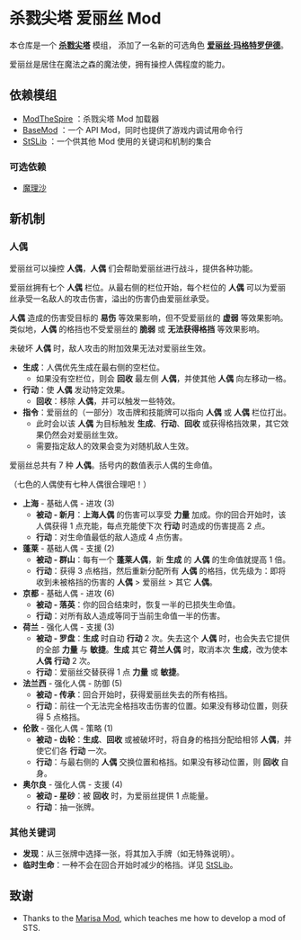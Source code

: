 # 杀戮尖塔 爱丽丝 Mod

本仓库是一个 [**杀戮尖塔**](https://store.steampowered.com/app/646570/Slay_the_Spire/) 模组，
添加了一名新的可选角色 [**爱丽丝·玛格特罗伊德**](https://zh.moegirl.org.cn/%E7%88%B1%E4%B8%BD%E4%B8%9D%C2%B7%E7%8E%9B%E6%A0%BC%E7%89%B9%E7%BD%97%E4%BE%9D%E5%BE%B7/)。

爱丽丝是居住在魔法之森的魔法使，拥有操控人偶程度的能力。

## 依赖模组

- [ModTheSpire](https://github.com/kiooeht/ModTheSpire) ：杀戮尖塔 Mod 加载器
- [BaseMod](https://github.com/daviscook477/BaseMod) ：一个 API Mod，同时也提供了游戏内调试用命令行
- [StSLib](https://github.com/kiooeht/StSLib) ：一个供其他 Mod 使用的关键词和机制的集合

### 可选依赖

- [魔理沙](https://github.com/lf201014/STS_ThMod_MRS)

## 新机制

### 人偶

爱丽丝可以操控 **人偶**，**人偶** 们会帮助爱丽丝进行战斗，提供各种功能。

爱丽丝拥有七个 **人偶** 栏位。从最右侧的栏位开始，每个栏位的 **人偶** 可以为爱丽丝承受一名敌人的攻击伤害，溢出的伤害仍由爱丽丝承受。

**人偶** 造成的伤害受目标的 **易伤** 等效果影响，但不受爱丽丝的 **虚弱** 等效果影响。
类似地，**人偶** 的格挡也不受爱丽丝的 **脆弱** 或 **无法获得格挡** 等效果影响。

未破坏 **人偶** 时，敌人攻击的附加效果无法对爱丽丝生效。

- **生成**：人偶优先生成在最右侧的空栏位。
  - 如果没有空栏位，则会 **回收** 最左侧 **人偶**，并使其他 **人偶** 向左移动一格。
- **行动**：使 **人偶** 发动特定效果。
  - **回收**：移除 **人偶**，并可以触发一些特效。
- **指令**：爱丽丝的（一部分）攻击牌和技能牌可以指向 **人偶** 或 **人偶** 栏位打出。
  - 此时会以该 **人偶** 为目标触发 **生成**、**行动**、**回收** 或获得格挡效果，其它效果仍然会对爱丽丝生效。
  - 需要指定敌人的效果会变为对随机敌人生效。

爱丽丝总共有 7 种 **人偶**。括号内的数值表示人偶的生命值。

（七色的人偶使有七种人偶很合理吧！）

- **上海** - 基础人偶 - 进攻 (3)
  - **被动 - 新月**：**上海人偶** 的伤害可以享受 **力量** 加成。你的回合开始时，该人偶获得 1 点充能，每点充能使下次 **行动** 时造成的伤害提高 2 点。
  - **行动**：对生命值最低的敌人造成 4 点伤害。
- **蓬莱** - 基础人偶 - 支援 (2)
  - **被动 - 群山**：每有一个 **蓬莱人偶**，新 **生成** 的 **人偶** 的生命值就提高 1 倍。
  - **行动**：获得 3 点格挡，然后重新分配所有 **人偶** 的格挡，优先级为：即将收到未被格挡的伤害的 **人偶** > 爱丽丝 > 其它 **人偶**。
- **京都** - 基础人偶 - 进攻 (6)
  - **被动 - 落英**：你的回合结束时，恢复一半的已损失生命值。
  - **行动**：对所有敌人造成等同于当前生命值一半的伤害。
- **荷兰** - 强化人偶 - 支援 (3)
  - **被动 - 罗盘**：**生成** 时自动 **行动** 2 次。失去这个 **人偶** 时，也会失去它提供的全部 **力量** 与 **敏捷**。**生成** 其它 **荷兰人偶** 时，取消本次 **生成**，改为使本 **人偶** **行动** 2 次。
  - **行动**：爱丽丝交替获得 1 点 **力量** 或 **敏捷**。
- **法兰西** - 强化人偶 - 防御 (5)
  - **被动 - 传承**：回合开始时，获得爱丽丝失去的所有格挡。
  - **行动**：前往一个无法完全格挡攻击伤害的位置。如果没有移动位置，则获得 5 点格挡。
- **伦敦** - 强化人偶 - 策略 (1)
  - **被动 - 齿轮**：**生成**、**回收** 或被破坏时，将自身的格挡分配给相邻 **人偶**，并使它们各 **行动** 一次。
  - **行动**：与最右侧的 **人偶** 交换位置和格挡。如果没有移动位置，则 **回收** 自身。
- **奥尔良** - 强化人偶 - 支援 (4)
  - **被动 - 星砂**：被 **回收** 时，为爱丽丝提供 1 点能量。
  - **行动**：抽一张牌。

### 其他关键词

- **发现**：从三张牌中选择一张，将其加入手牌（如无特殊说明）。
- **临时生命**：一种不会在回合开始时减少的格挡。详见 [StSLib](https://github.com/kiooeht/StSLib)。

## 致谢
  - Thanks to the [Marisa Mod](https://github.com/lf201014/STS_ThMod_MRS), which teaches me how to develop a mod of STS.
